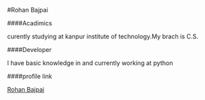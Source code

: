 #Rohan Bajpai


####Acadimics

curently studying at kanpur institute of technology.My brach is C.S. 

####Developer

I have basic knowledge in and currently working at python


####profile link

[Rohan Bajpai](https://github.com/bajpairohan6306)
